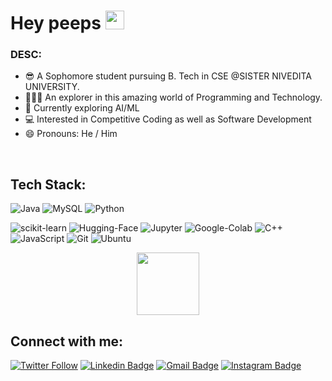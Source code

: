 <!--### Hi there 👋-->

<h1>
  Hey peeps
  <img src="https://media.giphy.com/media/hvRJCLFzcasrR4ia7z/giphy.gif" width="30px"/>
</h1>
<!--
**PALLADIUM26/PALLADIUM26** is a ✨ _special_ ✨ repository because its `README.md` (this file) appears on your GitHub profile.
-->

### DESC:
- 😎 A Sophomore student pursuing B. Tech in CSE @SISTER NIVEDITA UNIVERSITY.
- 🧑🏻‍💻 An explorer in this amazing world of Programming and Technology.
- 🔭 Currently exploring AI/ML
- 💻 Interested in Competitive Coding as well as Software Development
- 😄 Pronouns: He / Him

<!--
  # 💻 Tech Stack:
![C++](https://img.shields.io/badge/c++-%2300599C.svg?style=for-the-badge&logo=c%2B%2B&logoColor=white) ![Java](https://img.shields.io/badge/java-%23ED8B00.svg?style=for-the-badge&logo=java&logoColor=white) ![Python](https://img.shields.io/badge/python-3670A0?style=for-the-badge&logo=python&logoColor=ffdd54)-->

<!--
- 🌱 I’m currently working on ...
- 👯 I’m looking to collaborate on ...
- 🤔 I’m looking for help with ...
- 💬 Ask me about ...
-->

<br>

## Tech Stack:
![Java](https://img.shields.io/badge/java-%23ED8B00.svg?style=for-the-badge&logo=openjdk&logoColor=white)
![MySQL](https://img.shields.io/badge/MySQL-4479A1.svg?style=for-the-badge&logo=MySQL&logoColor=white)
![Python](https://img.shields.io/badge/Python-3776AB.svg?style=for-the-badge&logo=Python&logoColor=white)
<!--![TensorFlow](https://img.shields.io/badge/TensorFlow-FF6F00.svg?style=for-the-badge&logo=TensorFlow&logoColor=white)-->
![scikit-learn](https://img.shields.io/badge/scikitlearn-F7931E.svg?style=for-the-badge&logo=scikit-learn&logoColor=white)
![Hugging-Face](https://img.shields.io/badge/Hugging%20Face-FFD21E.svg?style=for-the-badge&logo=Hugging-Face&logoColor=black)
![Jupyter](https://img.shields.io/badge/Jupyter-F37626.svg?style=for-the-badge&logo=Jupyter&logoColor=white)
![Google-Colab](https://img.shields.io/badge/Google%20Colab-F9AB00.svg?style=for-the-badge&logo=Google-Colab&logoColor=white)
![C++](https://img.shields.io/badge/C++-00599C.svg?style=for-the-badge&logo=C++&logoColor=white)
![JavaScript](https://img.shields.io/badge/JavaScript-F7DF1E.svg?style=for-the-badge&logo=JavaScript&logoColor=black)
![Git](https://img.shields.io/badge/Git-F05032.svg?style=for-the-badge&logo=Git&logoColor=white)
![Ubuntu](https://img.shields.io/badge/Ubuntu-E95420.svg?style=for-the-badge&logo=Ubuntu&logoColor=white)

<!--<p align="left">-->
<!--   <code><img height="25" src="https://raw.githubusercontent.com/github/explore/80688e429a7d4ef2fca1e82350fe8e3517d3494d/topics/python/python.png"></code> -->
<!--   <code><img height="26" src="https://raw.githubusercontent.com/github/explore/5c058a388828bb5fde0bcafd4bc867b5bb3f26f3/topics/cpp/cpp.png"></code> -->
  <!-- <code><img height="26" src="https://raw.githubusercontent.com/github/explore/80688e429a7d4ef2fca1e82350fe8e3517d3494d/topics/c/c.png"></code> -->
  <!-- <code><img height="26" src="https://raw.githubusercontent.com/github/explore/80688e429a7d4ef2fca1e82350fe8e3517d3494d/topics/html/html.png"></code>
  <code><img height="26" src="https://raw.githubusercontent.com/github/explore/80688e429a7d4ef2fca1e82350fe8e3517d3494d/topics/css/css.png"></code> -->
<!--   <code><img height="26" src="https://raw.githubusercontent.com/github/explore/80688e429a7d4ef2fca1e82350fe8e3517d3494d/topics/linux/linux.png"></code> -->
  <!-- <code><img height="26" src="https://raw.githubusercontent.com/github/explore/80688e429a7d4ef2fca1e82350fe8e3517d3494d/topics/unity/unity.png"></code> -->
<!--   <code><img height="26" src="https://raw.githubusercontent.com/github/explore/80688e429a7d4ef2fca1e82350fe8e3517d3494d/topics/git/git.png"></code> -->
<!--   <code><img height="26" src="https://raw.githubusercontent.com/github/explore/78df643247d429f6cc873026c0622819ad797942/topics/github/github.png"></code> -->
  <!-- <code><img height="26" src="https://raw.githubusercontent.com/github/explore/80688e429a7d4ef2fca1e82350fe8e3517d3494d/topics/terminal/terminal.png"></code> -->
<!-- </p></br> -->

<div id="header" align="center">
  <img src="https://media.giphy.com/media/M9gbBd9nbDrOTu1Mqx/giphy.gif" width="100"/>
</div>

## Connect with me:
[![Twitter Follow](https://img.shields.io/twitter/follow/PALLADIUM26?style=social)](https://twitter.com/PALLADIUM_62)
[![Linkedin Badge](https://img.shields.io/badge/-Pranith_Dutta-blue?style=social&logo=Linkedin&logoColor=blue&link=https://www.linkedin.com/in/pranithdutta/)](https://www.linkedin.com/in/pranithdutta/)
[![Gmail Badge](https://img.shields.io/badge/-pranithdutta26@gmail.com-c14438?style=social&logo=Gmail&logoColor=red&link=mailto:pranithdutta26@gmail.com)](mailto:pranithdutta26@gmail.com)
[![Instagram Badge](https://img.shields.io/badge/-@pranithdutta26?style=social&logo=Instagram&logoColor=A14DAF&link=https://www.instagram.com/pranithdutta26/)](https://www.instagram.com/pranithdutta26/)

<!--
<div id="badges"  align="center">
  <a href="https://www.linkedin.com/in/pranithdutta/">
    <img src="https://img.shields.io/badge/LinkedIn-blue?style=for-the-badge&logo=linkedin&logoColor=white" alt="LinkedIn Badge"/>
  </a>
  <a href="https://twitter.com/PALLADIUM_62">
    <img src="https://img.shields.io/badge/Twitter-blue?style=for-the-badge&logo=twitter&logoColor=white" alt="Twitter Badge"/>
    <img alt="X (formerly Twitter) Follow" src="https://img.shields.io/twitter/x"/>
    <img alt="X (formerly Twitter) Follow" src="https://img.shields.io/twitter/follow/x">
  </a>
  <a href="https://www.instagram.com/pranithdutta26/">
    <img src="https://img.shields.io/badge/Instagram-purple?logo=instagram&logoColor=white&style=for-the-badge" alt="Instagram Badge"/>
  </a>
</div>


-->

